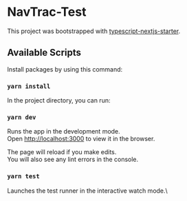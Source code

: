# NavTrac-Test

This project was bootstrapped with [typescript-nextjs-starter](https://github.com/jpedroschmitz/typescript-nextjs-starter).

## Available Scripts

Install packages by using this command:

### `yarn install`

In the project directory, you can run:

### `yarn dev`

Runs the app in the development mode.\
Open [http://localhost:3000](http://localhost:3000) to view it in the browser.

The page will reload if you make edits.\
You will also see any lint errors in the console.

### `yarn test`

Launches the test runner in the interactive watch mode.\
